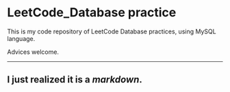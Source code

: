 # LeetCode_Database practice
This is my code repository of LeetCode Database practices, using MySQL language.

Advices welcome.

-----------------
## I just realized it is a *markdown*.
